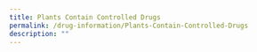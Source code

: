 ```yaml
---
title: Plants Contain Controlled Drugs
permalink: /drug-information/Plants-Contain-Controlled-Drugs
description: ""
---
```


